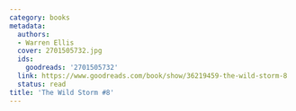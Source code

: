 ```yaml
---
category: books
metadata:
  authors:
  - Warren Ellis
  cover: 2701505732.jpg
  ids:
    goodreads: '2701505732'
  link: https://www.goodreads.com/book/show/36219459-the-wild-storm-8
  status: read
title: 'The Wild Storm #8'
---
```

